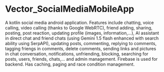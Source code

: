 # Vector_SocialMediaMobileApp
 A kotlin social media android application. Features include chatting, voice calling, video calling (thanks to Google WebRTC), friend adding, sharing, posting, post reaction, updating profile (images, information,...), AI assistant in direct chat and friend chats (using Gemini 1.5 flash enhanced with search ability using SerpAPI), updating posts, commenting, replying to comments, tagging friengs in comments, delete comments, sending links and pictures in chat conversation, notifications, unfriending, blocking, searching for posts, users, friends, chats,... and admin management. Firebase is used for backend. Has caching, paging and race condition management. 
